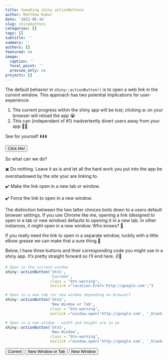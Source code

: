 ```yaml
---
title: tweaking shiny actionButtons
author: Matthew Kumar
date: '2022-06-16'
slug: shinybuttons
categories: []
tags: []
subtitle: ''
summary: ''
authors: []
featured: no
image:
  caption: ''
  focal_point: ''
  preview_only: no
projects: []
---
```


The default behavior in `shiny::actionButton()` is to open a web link in the *current* window. This approach has two potential implications for user-experience:

1.  The current progress within the shiny app will be lost; clicking 🔙 on your browser will reload the app 😭
2.  This can (independent of \#1) inadvertently divert users away from your app 🏃️💨

See for yourself ⬇️⬇️⬇️

<button class="btn btn-default action-button btn-warning" id="btn0" onclick="alert(&quot;Just kidding! Youre not going anywhere!&quot;)" type="button">Click Me!</button>

So what can we do?

✖️ Do nothing. Leave it as is and let all the hard work you put into the app be overshadowed by the site your are linking to.

✔️ Make the link open in a new tab or window.

✔️ Force the link to open in a new window.

The distinction between the two latter choices boils down to a users default browser settings. If you use Chrome like me, opening a link (designed to open in a tab or new window) defaults to opening it in a new tab. In other instances, it *might* open in a new window. Who knows? 🎱

If you really need the link to open in a separate window, luckily with a little elbow grease we can make that a sure thing.🎯

Below, I have three buttons and their corresponding code you might use in a shiny app. It’s pretty straight forward so I’ll end here. ✌🍻

``` r
# Open in the current window
shiny::actionButton('btn1',
                    'Current',
                    class = "btn-warning",
                    onclick ="location.href='http://google.com';")

# Open in a new tab (or new window depending on browser)
shiny::actionButton('btn2',
                    'New Window or Tab', 
                    class = "btn-warning",
                    onclick ="window.open('http://google.com', '_blank')")

# Open in a new window - width and height are in px
shiny::actionButton('btn3',
                    'New Window', 
                    class = "btn-warning",
                    onclick ="window.open('http://google.com', '_blank','width=800,height=800')")
```

<button class="btn btn-default action-button btn-warning" id="btn1" onclick="location.href=&#39;http://google.com&#39;;" type="button">Current</button>&nbsp;<button class="btn btn-default action-button btn-warning" id="btn2" onclick="window.open(&#39;http://google.com&#39;, &#39;_blank&#39;)" type="button">New Window or Tab</button>&nbsp;<button class="btn btn-default action-button btn-warning" id="btn3" onclick="window.open(&#39;http://google.com&#39;, &#39;_blank&#39;,&#39;width=800,height=800&#39;)" type="button">New Window</button>
